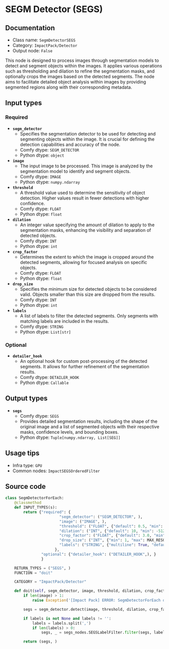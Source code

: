 # SEGM Detector (SEGS)
## Documentation
- Class name: `SegmDetectorSEGS`
- Category: `ImpactPack/Detector`
- Output node: `False`

This node is designed to process images through segmentation models to detect and segment objects within the images. It applies various operations such as thresholding and dilation to refine the segmentation masks, and optionally crops the images based on the detected segments. The node aims to facilitate detailed object analysis within images by providing segmented regions along with their corresponding metadata.
## Input types
### Required
- **`segm_detector`**
    - Specifies the segmentation detector to be used for detecting and segmenting objects within the image. It is crucial for defining the detection capabilities and accuracy of the node.
    - Comfy dtype: `SEGM_DETECTOR`
    - Python dtype: `object`
- **`image`**
    - The input image to be processed. This image is analyzed by the segmentation model to identify and segment objects.
    - Comfy dtype: `IMAGE`
    - Python dtype: `numpy.ndarray`
- **`threshold`**
    - A threshold value used to determine the sensitivity of object detection. Higher values result in fewer detections with higher confidence.
    - Comfy dtype: `FLOAT`
    - Python dtype: `float`
- **`dilation`**
    - An integer value specifying the amount of dilation to apply to the segmentation masks, enhancing the visibility and separation of detected objects.
    - Comfy dtype: `INT`
    - Python dtype: `int`
- **`crop_factor`**
    - Determines the extent to which the image is cropped around the detected segments, allowing for focused analysis on specific objects.
    - Comfy dtype: `FLOAT`
    - Python dtype: `float`
- **`drop_size`**
    - Specifies the minimum size for detected objects to be considered valid. Objects smaller than this size are dropped from the results.
    - Comfy dtype: `INT`
    - Python dtype: `int`
- **`labels`**
    - A list of labels to filter the detected segments. Only segments with matching labels are included in the results.
    - Comfy dtype: `STRING`
    - Python dtype: `List[str]`
### Optional
- **`detailer_hook`**
    - An optional hook for custom post-processing of the detected segments. It allows for further refinement of the segmentation results.
    - Comfy dtype: `DETAILER_HOOK`
    - Python dtype: `Callable`
## Output types
- **`segs`**
    - Comfy dtype: `SEGS`
    - Provides detailed segmentation results, including the shape of the original image and a list of segmented objects with their respective masks, confidence levels, and bounding boxes.
    - Python dtype: `Tuple[numpy.ndarray, List[SEG]]`
## Usage tips
- Infra type: `GPU`
- Common nodes: `ImpactSEGSOrderedFilter`


## Source code
```python
class SegmDetectorForEach:
    @classmethod
    def INPUT_TYPES(s):
        return {"required": {
                        "segm_detector": ("SEGM_DETECTOR", ),
                        "image": ("IMAGE", ),
                        "threshold": ("FLOAT", {"default": 0.5, "min": 0.0, "max": 1.0, "step": 0.01}),
                        "dilation": ("INT", {"default": 10, "min": -512, "max": 512, "step": 1}),
                        "crop_factor": ("FLOAT", {"default": 3.0, "min": 1.0, "max": 100, "step": 0.1}),
                        "drop_size": ("INT", {"min": 1, "max": MAX_RESOLUTION, "step": 1, "default": 10}),
                        "labels": ("STRING", {"multiline": True, "default": "all", "placeholder": "List the types of segments to be allowed, separated by commas"}),
                      },
                "optional": {"detailer_hook": ("DETAILER_HOOK",), }
                }

    RETURN_TYPES = ("SEGS", )
    FUNCTION = "doit"

    CATEGORY = "ImpactPack/Detector"

    def doit(self, segm_detector, image, threshold, dilation, crop_factor, drop_size, labels=None, detailer_hook=None):
        if len(image) > 1:
            raise Exception('[Impact Pack] ERROR: SegmDetectorForEach does not allow image batches.\nPlease refer to https://github.com/ltdrdata/ComfyUI-extension-tutorials/blob/Main/ComfyUI-Impact-Pack/tutorial/batching-detailer.md for more information.')

        segs = segm_detector.detect(image, threshold, dilation, crop_factor, drop_size, detailer_hook)

        if labels is not None and labels != '':
            labels = labels.split(',')
            if len(labels) > 0:
                segs, _ = segs_nodes.SEGSLabelFilter.filter(segs, labels)

        return (segs, )

```
